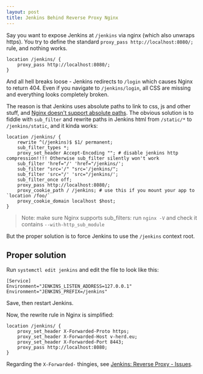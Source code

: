 ```yaml
---
layout: post
title: Jenkins Behind Reverse Proxy Nginx
---
```


Say you want to expose Jenkins at `/jenkins` via nginx (which also unwraps https).
You try to define the standard `proxy_pass http://localhost:8080/;` rule, and nothing works.

```
location /jenkins/ {
    proxy_pass http://localhost:8080/;
}
```
And all hell breaks loose - Jenkins redirects to `/login` which causes Nginx to return 404.
Even if you navigate to `/jenkins/login`, all CSS are missing and everything looks completely broken.

The reason is that Jenkins uses absolute paths to link to css, js and other stuff, and
[Nginx doesn't support absolute paths](https://stackoverflow.com/questions/30350185/nginx-reverse-proxy-configuration-to-handle-absolute-paths).
The obvious solution is to fiddle with `sub_filter` and rewrite paths in Jenkins html from `/static/*` to `/jenkins/static`,
and it kinda works:

```
location /jenkins/ {
    rewrite ^(/jenkins)$ $1/ permanent;
    sub_filter_types *;
    proxy_set_header Accept-Encoding ""; # disable jenkins http compression!!!! Otherwise sub_filter silently won't work
    sub_filter 'href="/' 'href="/jenkins/';
    sub_filter "src='/" "src='/jenkins/";
    sub_filter 'src="/' 'src="/jenkins/';
    sub_filter_once off;
    proxy_pass http://localhost:8080/;
    proxy_cookie_path / /jenkins; # use this if you mount your app to `location /foo/`
    proxy_cookie_domain localhost $host;
}
```

> Note: make sure Nginx supports sub_filters: run `nginx -V` and check it contains `--with-http_sub_module`

But the proper solution is to force Jenkins to use the `/jenkins` context root.

## Proper solution

Run `systemctl edit jenkins` and edit the file to look like this:
```
[Service]
Environment="JENKINS_LISTEN_ADDRESS=127.0.0.1"
Environment="JENKINS_PREFIX=/jenkins"
```
Save, then restart Jenkins.

Now, the rewrite rule in Nginx is simplified:
```
location /jenkins/ {
    proxy_set_header X-Forwarded-Proto https;
    proxy_set_header X-Forwarded-Host v-herd.eu;
    proxy_set_header X-Forwarded-Port 8443;
    proxy_pass http://localhost:8080;
}
```
Regarding the `X-Forwarded-` thingies, see [Jenkins: Reverse Proxy - Issues](https://www.jenkins.io/doc/book/system-administration/reverse-proxy-configuration-troubleshooting/).
